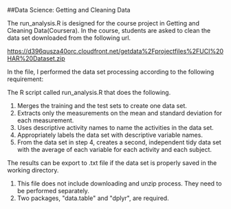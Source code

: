 ##Data Science: Getting and Cleaning Data

The run_analysis.R is designed for the course project in Getting and Cleaning Data(Coursera). In the course, students are asked to clean the data set downloaded from the following url. 

https://d396qusza40orc.cloudfront.net/getdata%2Fprojectfiles%2FUCI%20HAR%20Dataset.zip 

In the file, I performed the data set processing according to the following requirement: <br /> 

The R script called run_analysis.R that does the following.<br /> 
1. Merges the training and the test sets to create one data set.<br /> 
2. Extracts only the measurements on the mean and standard deviation for each measurement.<br />
3. Uses descriptive activity names to name the activities in the data set.<br />
4. Appropriately labels the data set with descriptive variable names.<br /> 
5. From the data set in step 4, creates a second, independent tidy data set with the average of each variable for each activity and each subject. <br /> 

The results can be export to .txt file if the data set is properly saved in the working directory.  <br /> 

1. This file does not include downloading and unzip process. They need to be performed separately. <br /> 
2. Two packages, "data.table" and "dplyr", are required.  
